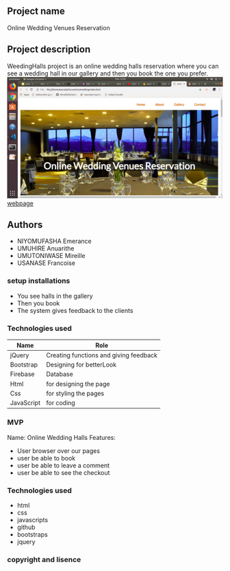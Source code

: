 ## Project name
Online Wedding Venues Reservation

## Project description
WeedingHalls project is an online wedding halls reservation  where you can see a wedding hall in our gallery and then you book the one you prefer.
<a href="#"><img src="image/screen.png">webpage</a>
## Authors
* NIYOMUFASHA Emerance
* UMUHIRE  Anuarithe
* UMUTONIWASE Mireille
* USANASE Francoise

### setup installations
- You see halls in the gallery
- Then you book
- The system gives feedback to the clients

### Technologies used
|    Name                        |          Role                                |
|--------------------------------|----------------------------------------------|
| jQuery                         | Creating functions and giving feedback       |
| Bootstrap                      | Designing for betterLook                     |
| Firebase                       | Database                                     |
| Html                           | for designing the page                       |
| Css                            | for styling the pages                        |
| JavaScript                     | for coding                                   |

### MVP
Name: Online Wedding Halls
Features:
+ User browser over our pages
+ user be able to book 
+ user be able to leave a comment
+ user be able to see the checkout

### Technologies used
+ html
+ css 
+ javascripts
+ github
+ bootstraps
+ jquery


### copyright and lisence
